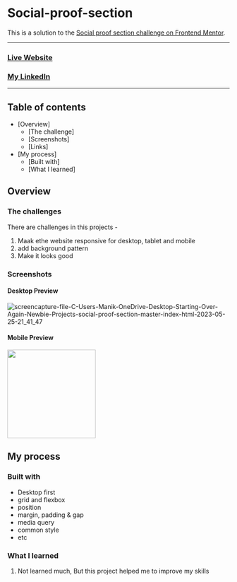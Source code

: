 # Social-proof-section
This is a solution to the [Social proof section challenge on Frontend Mentor](https://www.frontendmentor.io/challenges/social-proof-section-6e0qTv_bA).
<hr>

### [Live Website](https://manikmaity.github.io/Social-proof-section/)
### [My LinkedIn](https://www.linkedin.com/in/manikmaity/)
<hr>

## Table of contents

- [Overview]
  - [The challenge]
  - [Screenshots]
  - [Links]
- [My process]
  - [Built with]
  - [What I learned]

## Overview

### The challenges
There are challenges in this projects -
  1. Maak ethe website responsive for desktop, tablet and mobile
  2. add background pattern
  3. Make it looks good

### Screenshots
#### Desktop Preview


![screencapture-file-C-Users-Manik-OneDrive-Desktop-Starting-Over-Again-Newbie-Projects-social-proof-section-master-index-html-2023-05-25-21_41_47](https://github.com/ManikMaity/Huddle-Landing-Page/assets/110734724/0ae4387d-3615-4a8a-977c-f5259e4b1a66)






#### Mobile Preview

<img src="https://github.com/ManikMaity/Huddle-Landing-Page/assets/110734724/fcb95293-3454-4618-b515-ddf9ace08831" width="200" />



## My process

### Built with
- Desktop first
- grid and flexbox
- position 
- margin, padding & gap
- media query
- common style
- etc

### What I learned
  1. Not learned much, But this project helped me to improve my skills

